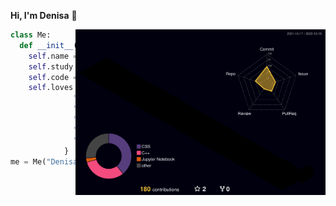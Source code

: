 **Hi, I'm Denisa** 👋

<img align = "right" src="./profile-3d-contrib/profile-night-rainbow.svg " width="400">

```python
class Me:
  def __init__(self, name):
    self.name = name
    self.study = "high school"
    self.code = [ "C++", "Python", "Latex", "..." ],
    self.loves = { 
              "├ STEM": ["Physics", "Quantum", "Math"],
              "├ langs": ["hi", "hallo", "hæ", "hola"], 
              "├ travelling": True,
              "├ reading": True,
              "╰─λ": and_more()
            }
me = Me("Denisa")
```

<!--
**DenVitko/DenVitko** is a ✨ _special_ ✨ repository because its `README.md` (this file) appears on your GitHub profile.

Here are some ideas to get you started:

- 🔭 I’m currently working on ...
- 🌱 I’m currently learning ...
- 👯 I’m looking to collaborate on ...
- 🤔 I’m looking for help with ...
- 💬 Ask me about ...
- 📫 How to reach me: ...
- 😄 Pronouns: ...
- ⚡ Fun fact: ...
-->
